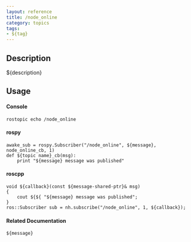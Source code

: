 ```yaml
---
layout: reference
title: /node_online
category: topics
tags: 
- ${tag}
---
```


## Description
${description}

## Usage
#### Console
```
rostopic echo /node_online
```

#### rospy
```
awake_sub = rospy.Subscriber("/node_online", ${message}, node_online_cb, 1)
def ${topic name}_cb(msg):
    print "${message} message was published"
```

#### roscpp
```
void ${callback}(const ${message-shared-ptr}& msg)
{
    cout ${${ "${message} message was published";
}
ros::Subscriber sub = nh.subscribe("/node_online", 1, ${callback});
```

#### Related Documentation
``${message}``